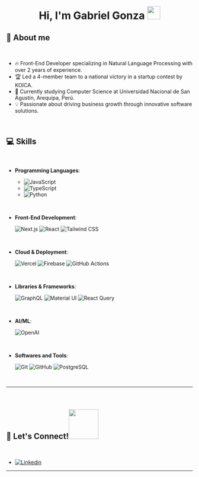 <h1 align="center"><b>Hi, I'm Gabriel Gonza </b><img src="https://emojis.slackmojis.com/emojis/images/1643514370/15639/meow_wave.gif?1643514370" width="35"></h1>

## 🚀 **About me**

<br>

- 🔥 Front-End Developer specializing in Natural Language Processing with over 2 years of experience.
- 🏆 Led a 4-member team to a national victory in a startup contest by KOICA.
- 🌱 Currently studying Computer Science at Universidad Nacional de San Agustín, Arequipa, Perú.
- 💡 Passionate about driving business growth through innovative software solutions.

<br>

## 💻 <b>Skills</b>
<br>

<p align="center">

- **Programming Languages**:
  
	- ![JavaScript](https://img.shields.io/badge/-JavaScript-F7DF1E?style=for-the-badge&logo=javascript&logoColor=black)
	- ![TypeScript](https://img.shields.io/badge/-TypeScript-007ACC?style=for-the-badge&logo=typescript&logoColor=white)
	- ![Python](https://img.shields.io/badge/-Python-3776AB?style=for-the-badge&logo=python&logoColor=white)

<br>   
    
- **Front-End Development**:

   ![Next.js](https://img.shields.io/badge/-Next.js-000000?style=for-the-badge&logo=next.js&logoColor=white)
   ![React](https://img.shields.io/badge/-React-61DAFB?style=for-the-badge&logo=react&logoColor=black)
   ![Tailwind CSS](https://img.shields.io/badge/-Tailwind_CSS-38B2AC?style=for-the-badge&logo=tailwind-css&logoColor=white)

<br>

- **Cloud & Deployment**:
  
  ![Vercel](https://img.shields.io/badge/-Vercel-black?style=for-the-badge&logo=vercel&logoColor=white)
  ![Firebase](https://img.shields.io/badge/-Firebase-FFCA28?style=for-the-badge&logo=firebase&logoColor=black)
  ![GitHub Actions](https://img.shields.io/badge/-GitHub_Actions-2088FF?style=for-the-badge&logo=github-actions&logoColor=white)

<br>

- **Libraries & Frameworks**:
  
   ![GraphQL](https://img.shields.io/badge/-GraphQL-E10098?style=for-the-badge&logo=graphql&logoColor=white)
   ![Material UI](https://img.shields.io/badge/-Material_UI-0081CB?style=for-the-badge&logo=material-ui&logoColor=white)
   ![React Query](https://img.shields.io/badge/-React_Query-FF4154?style=for-the-badge&logo=react-query&logoColor=white)

<br>

- **AI/ML**:
  
   ![OpenAI](https://img.shields.io/badge/-OpenAI-412991?style=for-the-badge&logo=openai&logoColor=white)

<br>

- **Softwares and Tools**:

    ![Git](https://img.shields.io/badge/-Git-F05032?style=for-the-badge&logo=git&logoColor=white)
    ![GitHub](https://img.shields.io/badge/-GitHub-181717?style=for-the-badge&logo=github&logoColor=white)
    ![PostgreSQL](https://img.shields.io/badge/-PostgreSQL-336791?style=for-the-badge&logo=postgresql&logoColor=white)


<br>


-----

<br>

## 🤝 <b>Let's Connect!</b><img src="https://emojis.slackmojis.com/emojis/images/1614384494/15610/handshake.gif?1614384494" width ="80">
<br>
<div align='left'>

- [![Linkedin](https://img.shields.io/badge/-LinkedIn-0077B5?style=for-the-badge&logo=Linkedin&logoColor=white)](www.linkedin.com/in/gadidgc)

---
